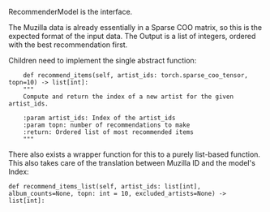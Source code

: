 RecommenderModel is the interface.

The Muzilla data is already essentially in a Sparse COO matrix, so this is the expected format of the input data. The Output is a list of integers, ordered with the best recommendation first. 

Children need to implement the single abstract function:

        def recommend_items(self, artist_ids: torch.sparse_coo_tensor, topn=10) -> list[int]:
        """
        Compute and return the index of a new artist for the given artist_ids.

        :param artist_ids: Index of the artist_ids
        :param topn: number of recommendations to make
        :return: Ordered list of most recommended items
        """

There also exists a wrapper function for this to a purely list-based function.
This also takes care of the translation between Muzilla ID and the model's Index:

    def recommend_items_list(self, artist_ids: list[int], album_counts=None, topn: int = 10, excluded_artists=None) -> list[int]:


